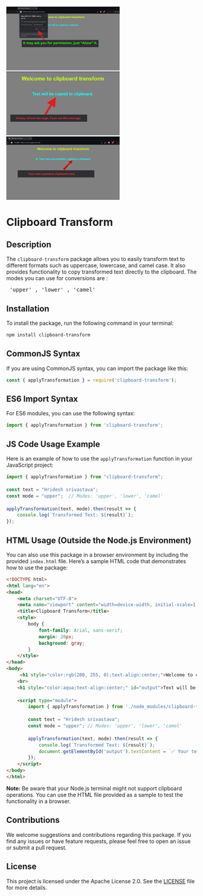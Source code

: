<img src="https://raw.githubusercontent.com/Hridesh-Srivastava/clipboard-text-transform/main/images/npmX.png" alt="Image Description" width="300" />       <img src="https://raw.githubusercontent.com/Hridesh-Srivastava/clipboard-text-transform/main/images/npmY.png" alt="Image Description" width="300" />           <img src="https://raw.githubusercontent.com/Hridesh-Srivastava/clipboard-text-transform/main/images/npmZ.png" alt="Image Description" width="300" />




# Clipboard Transform

## Description
The `clipboard-transform` package allows you to easily transform text to different formats such as uppercase, lowercase, and camel case. It also provides functionality to copy transformed text directly to the clipboard.
The modes you can use for conversions are : <pre> 'upper' , 'lower' , 'camel' </pre>

## Installation
To install the package, run the following command in your terminal:

```bash
npm install clipboard-transform
```

## CommonJS Syntax
If you are using CommonJS syntax, you can import the package like this:

```javascript
const { applyTransformation } = require('clipboard-transform');
```

## ES6 Import Syntax
For ES6 modules, you can use the following syntax:

```javascript
import { applyTransformation } from 'clipboard-transform';
```

## JS Code Usage Example
Here is an example of how to use the `applyTransformation` function in your JavaScript project:

```javascript
import { applyTransformation } from "clipboard-transform";

const text = "Hridesh srivastava";
const mode = "upper";  // Modes: 'upper', 'lower', 'camel'

applyTransformation(text, mode).then(result => {
    console.log(`Transformed Text: ${result}`);
});
```

## HTML Usage (Outside the Node.js Environment)
You can also use this package in a browser environment by including the provided `index.html` file. Here’s a sample HTML code that demonstrates how to use the package:

```html
<!DOCTYPE html>
<html lang="en">
<head>
    <meta charset="UTF-8">
    <meta name="viewport" content="width=device-width, initial-scale=1.0">
    <title>Clipboard Transform</title>
    <style>
        body {
            font-family: Arial, sans-serif;
            margin: 20px;
            background: gray;
        }
    </style>
</head>
<body>
     <h1 style="color:rgb(200, 255, 0);text-align:center;">Welcome to clipboard transform</h1>
    <br>
    <h1 style="color:aqua;text-align:center;" id="output">Text will be copied to clipboard</h1>

    <script type="module">
        import { applyTransformation } from './node_modules/clipboard-transform/src/index.js';

        const text = "Hridesh srivastava";
        const mode = "upper"; // Modes: 'upper', 'lower', 'camel'

        applyTransformation(text, mode).then(result => {
            console.log(`Transformed Text: ${result}`);
            document.getElementById('output').textContent = `✅ Your text successfully copied to clipboard.`;
        });
    </script>
</body>
</html>
```

**Note:** Be aware that your Node.js terminal might not support clipboard operations. You can use the HTML file provided as a sample to test the functionality in a browser.

## Contributions
We welcome suggestions and contributions regarding this package. If you find any issues or have feature requests, please feel free to open an issue or submit a pull request.

## License
This project is licensed under the Apache License 2.0. See the [LICENSE](LICENSE) file for more details.
